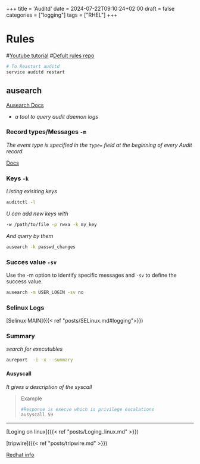 +++
title = 'Auditd'
date = 2024-07-22T09:10:24+02:00
draft = false
categories = ["logging"]
tags = ["RHEL"]
+++
# Rules
#[Youtube tutorial](https://www.youtube.com/watch?v=lc1i9h1GyMA) #[Defult rules repo](https://github.com/Neo23x0/auditd)

```bash
# To Reastart auditd
service auditd restart
```


## ausearch 
[Ausearch Docs](https://linux.die.net/man/8/ausearch)
- *a tool to query audit daemon logs*


### Record types/Messages `-m`

*The event type is specified in the `type=` field at the beginning of every Audit record.*

[Docs](https://docs.redhat.com/en/documentation/red_hat_enterprise_linux/6/html/security_guide/sec-audit_record_types#sec-Audit_Record_Types)

### Keys `-k`
*Listing exisiting keys*
```bash
auditctl -l
```
*U can add new keys with*
```bash
-w /path/to/file -p rwxa -k my_key
```
*And query by them*
```bash
ausearch -k passwd_changes
```
### Succes value `-sv`
Use the -m option to identify specific messages and `-sv` to define the success value.


```bash
ausearch -m USER_LOGIN -sv no 
```

### Selinux Logs 

[Selinux MAIN]({{< ref "posts/SELinux.md#logging">}})

### Summary
*search for executubles*
```bash
aureport  -i -x --summary
```

#### Ausyscall
*It gives u description of the syscall*

>Example
>```bash
>#Response is execve which is privilege escalations
>ausyscall 59
>```

---
[Loging on linux]({{< ref "posts/Loging_linux.md" >}})

[tripwire]({{< ref "posts/tripwire.md" >}})

[Redhat info](https://www.redhat.com/sysadmin/configure-linux-auditing-auditd)
